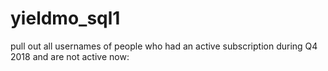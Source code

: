 # yieldmo_sql1
pull out all usernames of people who had an active subscription during Q4 2018 and are not active now:
